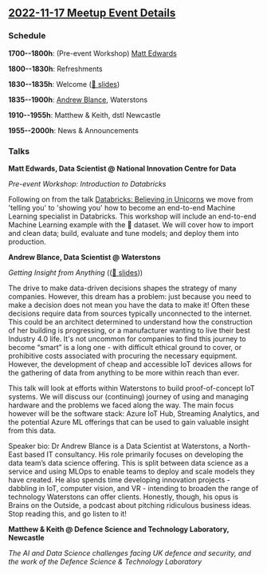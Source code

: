 ## [2022-11-17 Meetup Event Details](https://www.meetup.com/newcastle-upon-tyne-data-science-meetup/events/287261168/)

### Schedule

**1700--1800h**: (Pre-event Workshop) [Matt Edwards](https://www.linkedin.com/in/matthew-edwards-930573193/)

**1800--1830h**: Refreshments

**1830--1835h**: Welcome ([🔗 slides](./2022-11-17-welcome.pdf))

**1835--1900h**: [Andrew Blance](https://www.linkedin.com/in/andrew-blance/),
Waterstons

**1910--1955h**: Matthew & Keith, dstl Newcastle

**1955--2000h**: News & Announcements

### Talks

**Matt Edwards, Data Scientist @ National Innovation Centre for Data**

_Pre-event Workshop: Introduction to Databricks_

Following on from the talk [Databricks: Believing in Unicorns](https://www.meetup.com/newcastle-upon-tyne-data-science-meetup/events/287120959/)
we move from 'telling you' to 'showing you' how to become an end-to-end Machine
Learning specialist in Databricks. This workshop will include an end-to-end
Machine Learning example with the 🍷 dataset. We will cover how to import and
clean data; build, evaluate and tune models; and deploy them into production.

**Andrew Blance, Data Scientist @ Waterstons**

_Getting Insight from Anything_ (([🔗 slides](./2022-11-17-insights-from-anything.pdf)))

The drive to make data-driven decisions shapes the strategy of many companies.
However, this dream has a problem: just because you need to make a decision
does not mean you have the data to make it! Often these decisions require data
from sources typically unconnected to the internet. This could be an architect
determined to understand how the construction of her building is progressing,
or a manufacturer wanting to live their best Industry 4.0 life. It's not
uncommon for companies to find this journey to become “smart” is a long one -
with difficult ethical ground to cover, or prohibitive costs associated with
procuring the necessary equipment. However, the development of cheap and
accessible IoT devices allows for the gathering of data from anything to be
more within reach than ever.

This talk will look at efforts within Waterstons to build proof-of-concept IoT
systems. We will discuss our (continuing) journey of using and managing
hardware and the problems we faced along the way. The main focus however will
be the software stack: Azure IoT Hub, Streaming Analytics, and the potential
Azure ML offerings that can be used to gain valuable insight from this data.

Speaker bio: Dr Andrew Blance is a Data Scientist at Waterstons, a North-East
based IT consultancy. His role primarily focuses on developing the data team’s
data science offering. This is split between data science as a service and
using MLOps to enable teams to deploy and scale models they have created. He
also spends time developing innovation projects - dabbling in IoT, computer
vision, and VR - intending to broaden the range of technology Waterstons can
offer clients. Honestly, though, his opus is Brains on the Outside, a podcast
about pitching ridiculous business ideas. Stop reading this, and go listen to
it!

**Matthew & Keith @ Defence Science and Technology Laboratory, Newcastle**

_The AI and Data Science challenges facing UK defence and security, and the
work of the Defence Science & Technology Laboratory_
